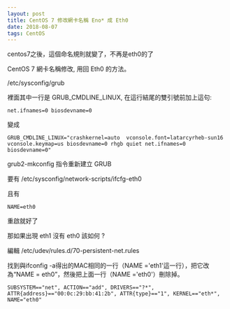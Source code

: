 ```yaml
---
layout: post
title: CentOS 7 修改網卡名稱 Eno* 成 Eth0
date: 2018-08-07
tags: CentOS
---
```


centos7之後，這個命名規則就變了，不再是eth0的了

CentOS 7 網卡名稱修改, 用回 Eth0 的方法。

/etc/sysconfig/grub

裡面其中一行是 GRUB_CMDLINE_LINUX, 在這行結尾的雙引號前加上這句:

```
net.ifnames=0 biosdevname=0
```

變成

```
GRUB_CMDLINE_LINUX="crashkernel=auto  vconsole.font=latarcyrheb-sun16 vconsole.keymap=us biosdevname=0 rhgb quiet net.ifnames=0 biosdevname=0"
```

 grub2-mkconfig 指令重新建立 GRUB 
 
 要有
  /etc/sysconfig/network-scripts/ifcfg-eth0 
  
 且有
 
 ```
 NAME=eth0
 ```
 
 重啟就好了

 那如果出現 eth1 沒有 eth0 該如何 ?
 
 編輯 /etc/udev/rules.d/70-persistent-net.rules


找到與ifconfig -a得出的MAC相同的一行（NAME ='eth1'這一行），把它改為“NAME = eth0”，然後把上面一行（NAME ='eth0'）刪除掉。

```
SUBSYSTEM=="net", ACTION=="add", DRIVERS=="?*", ATTR{address}=="00:0c:29:bb:41:2b", ATTR{type}=="1", KERNEL=="eth*", NAME="eth0"
```
 
